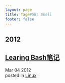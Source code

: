 ```yaml
---
layout: page
title: Tag&#58; Shell
footer: false
---
```


<div id="blog-archives" class="category">
<h2>2012</h2>

<article>
<h1><a href="/2012/03/04/linux_bash/index.html">Learing Bash笔记</a></h1>
<time datetime="2012-03-04T00:00:00-06:00" pubdate><span class='month'>Mar</span> <span class='day'>04</span> <span class='year'>2012</span></time>
<footer>
<span class="categories">posted in 
<a href='/blog/categories/linux/'>Linux</a></span>
</footer>
</article>
</div>
